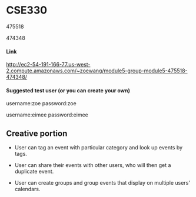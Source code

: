 # CSE330
475518

474348

#### Link

http://ec2-54-191-166-77.us-west-2.compute.amazonaws.com/~zoewang/module5-group-module5-475518-474348/

#### Suggested test user (or you can create your own)
username:zoe  password:zoe

username:eimee  password:eimee

## Creative portion
- User can tag an event with particular category and look up events by tags.

- User can share their events with other users, who will then get a duplicate event.

- User can create groups and group events that display on multiple users' calendars.